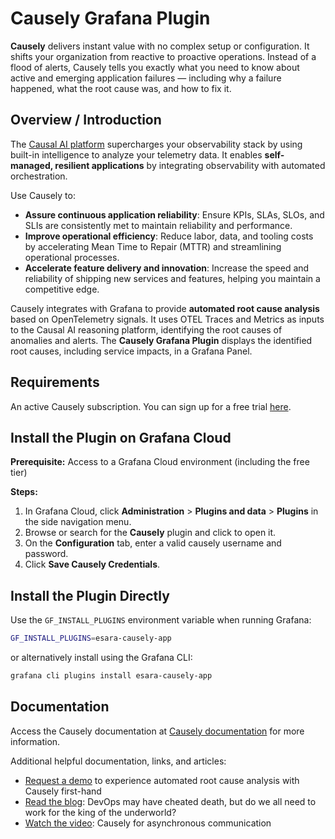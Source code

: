 # Causely Grafana Plugin

**Causely** delivers instant value with no complex setup or configuration. It shifts your organization from reactive to proactive operations. Instead of a flood of alerts, Causely tells you exactly what you need to know about active and emerging application failures — including why a failure happened, what the root cause was, and how to fix it.

## Overview / Introduction

The [Causal AI platform][1] supercharges your observability stack by using built-in intelligence to analyze your telemetry data. It enables **self-managed, resilient applications** by integrating observability with automated orchestration.

Use Causely to:

- **Assure continuous application reliability**: Ensure KPIs, SLAs, SLOs, and SLIs are consistently met to maintain reliability and performance.
- **Improve operational efficiency**: Reduce labor, data, and tooling costs by accelerating Mean Time to Repair (MTTR) and streamlining operational processes.
- **Accelerate feature delivery and innovation**: Increase the speed and reliability of shipping new services and features, helping you maintain a competitive edge.

Causely integrates with Grafana to provide **automated root cause analysis** based on OpenTelemetry signals. It uses OTEL Traces and Metrics as inputs to the Causal AI reasoning platform, identifying the root causes of anomalies and alerts. The **Causely Grafana Plugin** displays the identified root causes, including service impacts, in a Grafana Panel.

## Requirements
An active Causely subscription.  You can sign up for a free trial [here][3].

## Install the Plugin on Grafana Cloud

**Prerequisite:**
Access to a Grafana Cloud environment (including the free tier)

**Steps:**
1. In Grafana Cloud, click **Administration** > **Plugins and data** > **Plugins** in the side navigation menu.
1. Browse or search for the **Causely** plugin and click to open it.
1. On the **Configuration** tab, enter a valid causely username and password.
1. Click **Save Causely Credentials**.

## Install the Plugin Directly

Use the `GF_INSTALL_PLUGINS` environment variable when running Grafana:

```sh
GF_INSTALL_PLUGINS=esara-causely-app
```

or alternatively install using the Grafana CLI:

```sh
grafana cli plugins install esara-causely-app
```

## Documentation
Access the Causely documentation at [Causely documentation][2] for more information.

Additional helpful documentation, links, and articles:
- [Request a demo][3] to experience automated root cause analysis with Causely first-hand
- [Read the blog][4]: DevOps may have cheated death, but do we all need to work for the king of the underworld?
- [Watch the video][5]: Causely for asynchronous communication

[1]: https://www.causely.ai
[2]: https://docs.causely.ai/getting-started/overview/
[3]: https://www.causely.ai/try
[4]: https://www.causely.ai/blog/devops-may-have-cheated-death-but-do-we-all-need-to-work-for-the-king-of-the-underworld/
[5]: https://www.causely.ai/blog/causely-for-asynchronous-communication